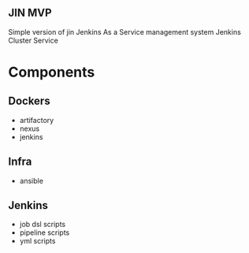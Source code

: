 JIN MVP
-------

Simple version of jin
Jenkins As a Service management system
Jenkins Cluster Service

# Components
## Dockers
- artifactory
- nexus
- jenkins

## Infra
- ansible

## Jenkins
- job dsl scripts
- pipeline scripts
- yml scripts
